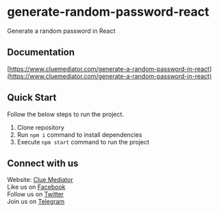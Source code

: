 # generate-random-password-react
Generate a random password in React

## Documentation

[https://www.cluemediator.com/generate-a-random-password-in-react](https://www.cluemediator.com/generate-a-random-password-in-react)

## Quick Start

Follow the below steps to run the project.

1. Clone repository
2. Run `npm i` command to install dependencies
3. Execute `npm start` command to run the project

## Connect with us

Website: [Clue Mediator](https://www.cluemediator.com)  
Like us on [Facebook](https://www.facebook.com/thecluemediator)  
Follow us on [Twitter](https://twitter.com/cluemediator)  
Join us on [Telegram](https://t.me/cluemediator)
